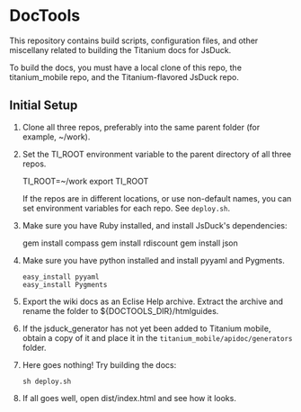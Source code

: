 DocTools
========

This repository contains build scripts, configuration files, and other miscellany related
to building the Titanium docs for JsDuck.

To build the docs, you must have a local clone of this repo, the titanium_mobile repo, and
the Titanium-flavored JsDuck repo.

## Initial Setup

1.   Clone all three repos, preferably into the same parent folder (for example, ~/work).

2.   Set the TI_ROOT environment variable to the parent directory of all three repos.

       TI_ROOT=~/work
        export TI_ROOT

     If the repos are in different locations, or use non-default names, you can set
     environment variables for each repo. See `deploy.sh`.

3.   Make sure you have Ruby installed, and install JsDuck's dependencies: 

        gem install compass
        gem install rdiscount
        gem install json
    
4.  Make sure you have python installed and install pyyaml and Pygments. 

        easy_install pyyaml
        easy_install Pygments

5.  Export the wiki docs as an Eclise Help archive. Extract the archive and rename the
    folder to ${DOCTOOLS_DIR}/htmlguides.

6.  If the jsduck_generator has not yet been added to Titanium mobile, obtain a copy of 
    it and place it in the `titanium_mobile/apidoc/generators` folder.

7.  Here goes nothing! Try building the docs:

        sh deploy.sh

8.  If all goes well, open dist/index.html and see how it looks.

